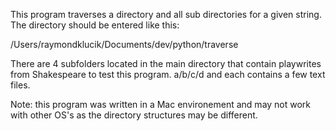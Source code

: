 This program traverses a directory and all sub directories for a given string. The 
directory should be entered like this:

/Users/raymondklucik/Documents/dev/python/traverse

There are 4 subfolders located in the main directory that contain playwrites from 
Shakespeare to test this program. a/b/c/d and each contains a few text files. 


Note: this program was written in a Mac environement and may not work with other OS's 
as the directory structures may be different. 
